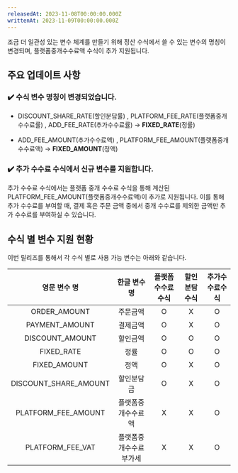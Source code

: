 ```yaml
---
releasedAt: 2023-11-08T00:00:00.000Z
writtenAt: 2023-11-09T00:00:00.000Z
---
```


조금 더 일관성 있는 변수 체계를 만들기 위해 정산 수식에서 쓸 수 있는 변수의 명칭이 변경되며,
플랫폼중개수수료액 수식이 추가 지원됩니다.

## 주요 업데이트 사항

### ✔️ 수식 변수 명칭이 변경되었습니다.

- DISCOUNT\_SHARE\_RATE(할인분담률) , PLATFORM\_FEE\_RATE(플랫폼중개수수료률) , ADD\_FEE\_RATE(추가수수료률)
  → **FIXED\_RATE**(정률)

- ADD\_FEE\_AMOUNT(추가수수료액) , PLATFORM\_FEE\_AMOUNT(플랫폼중개수수료액) → **FIXED\_AMOUNT**(정액)

### ✔️ 추가 수수료 수식에서 신규 변수를 지원합니다.

추가 수수료 수식에서는 플랫폼 중개 수수료 수식을 통해 계산된 PLATFORM\_FEE\_AMOUNT(플랫폼중개수수료액)이
추가로 지원됩니다. 이를 통해 추가 수수료를 부여할 때, 결제 혹은 주문 금액 중에서 중개 수수료를 제외한
금액만 추가 수수료를 부여하실 수 있습니다.

## 수식 별 변수 지원 현황

이번 릴리즈를 통해서 각 수식 별로 사용 가능 변수는 아래와 같습니다.

|         영문 변수 명         |   한글 변수 명   | 플랫폼수수료수식 | 할인분담수식 | 추가수수료수식 |
| :---------------------: | :---------: | :------: | :----: | :-----: |
|      ORDER\_AMOUNT      |     주문금액    |     O    |    X   |    O    |
|     PAYMENT\_AMOUNT     |     결제금액    |     O    |    X   |    O    |
|     DISCOUNT\_AMOUNT    |     할인금액    |     O    |    O   |    O    |
|       FIXED\_RATE       |      정률     |     O    |    O   |    O    |
|      FIXED\_AMOUNT      |      정액     |     O    |    X   |    O    |
| DISCOUNT\_SHARE\_AMOUNT |    할인분담금    |     O    |    X   |    O    |
|  PLATFORM\_FEE\_AMOUNT  |  플랫폼중개수수료액  |     X    |    X   |    O    |
|    PLATFORM\_FEE\_VAT   | 플랫폼중개수수료부가세 |     X    |    X   |    O    |
